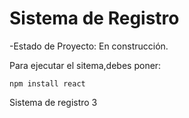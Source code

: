 <h1>Sistema de Registro</h1>

-Estado de Proyecto: En construcción.


Para ejecutar el sitema,debes poner:

```npm install react```

Sistema de registro 3
